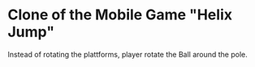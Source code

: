 # Clone of the Mobile Game "Helix Jump"

Instead of rotating the plattforms, player rotate the Ball around the pole. 
